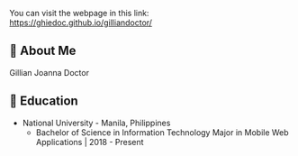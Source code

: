 You can visit the webpage in this link: https://ghiedoc.github.io/gilliandoctor/

## 👧 About Me
Gillian Joanna Doctor

## 🎒 Education
* National University - Manila, Philippines
  * Bachelor of Science in Information Technology Major in Mobile Web Applications | 2018 - Present

